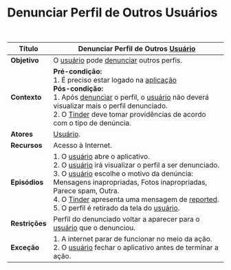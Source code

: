 # Denunciar Perfil de Outros Usuários

<br />

|Título|Denunciar Perfil de Outros [Usuário](/modelagem/lexicos#usuario)|
|------|------------------------------------|
|**Objetivo**|O [usuário](/modelagem/lexicos#usuario) pode [denunciar](/modelagem/lexicos#denunciar-usuario) outros perfis.|
|**Contexto**|**Pré-condição:**<br />1. É preciso estar logado na [aplicação](/modelagem/lexicos#tinder) <br />**Pós-condição:**<br />1. Após [denunciar](/modelagem/lexicos#denunciar-usuario) o perfil, o [usuário](/modelagem/lexicos#usuario) não deverá visualizar mais o perfil denunciado.<br />2. O [Tinder](/modelagem/lexicos#tinder) deve tomar providências de acordo com o tipo de denúncia.|
|**Atores**|[Usuário](/modelagem/lexicos#usuario).|
|**Recursos**|Acesso à Internet.|
|**Episódios**|1. O [usuário](/modelagem/lexicos#usuario) abre o aplicativo.<br />2. O [usuário](/modelagem/lexicos#usuario) irá visualizar o perfil a ser denunciado. <br />3. O [usuário](/modelagem/lexicos#usuario) escolhe o motivo da denúncia: Mensagens inapropriadas, Fotos inapropriadas, Parece spam, Outra.<br />4. O [Tinder](/modelagem/lexicos#tinder) apresenta uma mensagem de [reported](/modelagem/lexicos#reported).<br />5. O perfil é retirado da tela do [usuário](/modelagem/lexicos#usuario).|
|**Restrições**|Perfil do denunciado voltar a aparecer para o [usuário](/modelagem/lexicos#usuario) que o denunciou.|
|**Exceção**|1. A internet parar de funcionar no meio da ação.<br />2. O [usuário](/modelagem/lexicos#usuario) fechar o aplicativo antes de terminar a ação.|

